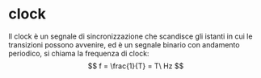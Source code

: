 # clock
Il clock è un segnale di sincronizzazione che scandisce gli istanti in cui le transizioni possono avvenire, ed è un segnale binario con andamento periodico, si chiama la frequenza di clock:
$$
f = \frac{1}{T} = T\ Hz
$$

